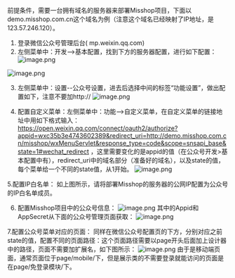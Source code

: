 前提条件，需要一台拥有域名的服务器来部署Misshop项目，下面以demo.misshop.com.cn这个域名为例（注意这个域名已经映射了IP地址，是123.57.246.120）。
1. 登录微信公众号管理后台( mp.weixin.qq.com)
2. 左侧菜单中：开发-->基本配置，找到下方的服务器配置，进行如下配置：
![image.png](https://upload-images.jianshu.io/upload_images/12920178-0d408f1653fbc2bd.png?imageMogr2/auto-orient/strip%7CimageView2/2/w/1240)

![image.png](https://upload-images.jianshu.io/upload_images/12920178-a3096a296d15f3b4.png?imageMogr2/auto-orient/strip%7CimageView2/2/w/1240)

3. 左侧菜单中：设置--公众号设置，进去后选择中间的标签“功能设置”，做出配置如下，注意不要加http://
![image.png](https://upload-images.jianshu.io/upload_images/12920178-32ec82c3b1a10153.png?imageMogr2/auto-orient/strip%7CimageView2/2/w/1240)

4. 配置自定义菜单：左侧菜单中：功能-->自定义菜单，在自定义菜单的链接地址中用如下格式输入：https://open.weixin.qq.com/connect/oauth2/authorize?appid=wxc35b3e4743602389&redirect_uri=http://demo.misshop.com.cn/misshop/wxMenuServlet&response_type=code&scope=snsapi_base&state=1#wechat_redirect ，这里需要变化的是appid的值（在公众号开发>基本配置中有），redirect_uri中的域名部分（准备好的域名），以及state的值，每个菜单给一个不同的state值，从1开始。
![image.png](https://upload-images.jianshu.io/upload_images/12920178-1f8b3358eefe3160.png?imageMogr2/auto-orient/strip%7CimageView2/2/w/1240)

5.配置IP白名单：
如上图所示，请将部署Misshop的服务器的公网IP配置为公众号的IP白名单成员。

6. 配置Misshop项目中的公众号信息：
![image.png](https://upload-images.jianshu.io/upload_images/12920178-64f705ad2f76e0e5.png?imageMogr2/auto-orient/strip%7CimageView2/2/w/1240)
其中的Appid和AppSecret从下面的公众号管理页面获取：
![image.png](https://upload-images.jianshu.io/upload_images/12920178-d2ed4f9832cb5a81.png?imageMogr2/auto-orient/strip%7CimageView2/2/w/1240)

7.配置公众号菜单对应的页面：
同样在微信公众号配置页的下方，分别对应之前state的值，配置不同的页面路径：这个页面路径需要以page开头后面加上设计器中的路径，页面不需要加扩展名，如下图所示：
![image.png](https://upload-images.jianshu.io/upload_images/12920178-1ad845ce423adfd2.png?imageMogr2/auto-orient/strip%7CimageView2/2/w/1240)
由于是移动端页面，通常页面位于page/mobile/下，但是展示类的不需要登录就能访问的页面是在page/免登录模块/下。




